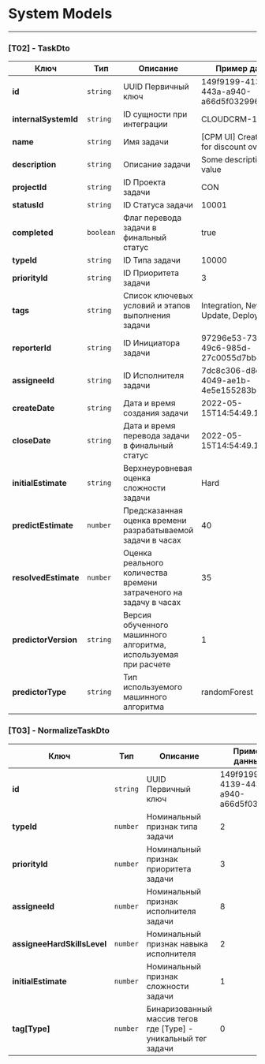 # System Models
___

### [T02] - TaskDto
| Ключ                 | Тип       | Описание                                                          | Пример данных                                |
|----------------------|-----------|-------------------------------------------------------------------|----------------------------------------------|
| **id**               | `string`  | UUID Первичный ключ                                               | 149f9199-4139-443a-a940-a66d5f032996         |
| **internalSystemId** | `string`  | ID сущности при интеграции                                        | CLOUDCRM-118613                              |
| **name**             | `string`  | Имя задачи                                                        | [CPM UI] Create ticket for discount override |
| **description**      | `string`  | Описание задачи                                                   | Some description task value                  |
| **projectId**        | `string`  | ID Проекта задачи                                                 | CON                                          |
| **statusId**         | `string`  | ID Статуса задачи                                                 | 10001                                        |
| **completed**        | `boolean` | Флаг перевода задачи в финальный статус                           | true                                         |
| **typeId**           | `string`  | ID Типа задачи                                                    | 10000                                        |
| **priorityId**       | `string`  | ID Приоритета задачи                                              | 3                                            |
| **tags**             | `string`  | Список ключевых условий и этапов выполнения задачи                | Integration, New, Update, Deploy, Refactor   |
| **reporterId**       | `string`  | ID Инициатора задачи                                              | 97296e53-7373-49c6-985d-27c0055d7bbd         |
| **assigneeId**       | `string`  | ID Исполнителя задачи                                             | 7dc8c306-d8c1-4049-ae1b-4e5e155283bd         |
| **createDate**       | `string`  | Дата и время создания задачи                                      | 2022-05-15T14:54:49.136+0300                 |
| **closeDate**        | `string`  | Дата и время перевода задачи в финальный статус                   | 2022-05-15T14:54:49.136+0300                 |
| **initialEstimate**  | `string`  | Верхнеуровневая оценка сложности задачи                           | Hard                                         |
| **predictEstimate**  | `number`  | Предсказанная оценка времени разрабатываемой задачи в часах       | 40                                           |
| **resolvedEstimate** | `number`  | Оценка реального количества времени затраченого на задачу в часах | 35                                           |
| **predictorVersion** | `string`  | Версия обученного машинного алгоритма, используемая при расчете   | 1                                            |
| **predictorType**    | `string`  | Тип используемого машинного алгоритма                             | randomForest                                 |

### [T03] - NormalizeTaskDto
| Ключ                        | Тип      | Описание                                                       | Пример данных                        |
|-----------------------------|----------|----------------------------------------------------------------|--------------------------------------|
| **id**                      | `string` | UUID Первичный ключ                                            | 149f9199-4139-443a-a940-a66d5f032996 |
| **typeId**                  | `number` | Номинальный признак типа задачи                                | 2                                    |
| **priorityId**              | `number` | Номинальный признак приоритета задачи                          | 3                                    |
| **assigneeId**              | `number` | Номинальный признак исполнителя задачи                         | 8                                    |
| **assigneeHardSkillsLevel** | `number` | Номинальный признак навыка исполнителя                         | 2                                    |
| **initialEstimate**         | `number` | Номинальный признак сложности задачи                           | 1                                    |
| **tag[Type]**               | `number` | Бинаризованный массив тегов где [Type] - уникальный тег задачи | 0                                    |
